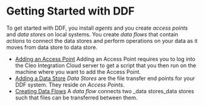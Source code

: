 # Getting Started with DDF

<div class="body">

To get started with DDF, you install _agents_ and you create _access points_ and _data stores_ on local systems. You create _data flows_ that contain _actions_ to connect the data stores and perform operations on your data as it moves from data store to data store.

</div>

<div class="related-links">

- [Adding an Access Point](../Tasks/DDF_AddingAccessPoints_task.html)  Adding an Access Point requires you to log into the Cleo Integration Cloud server to get a script that you then run on the machine where you want to add the Access Point.
- [Adding a Data Store](../Tasks/DDF_AddingDataStores_task.html) _Data Stores_ are the file transfer end points for your DDF system. They reside on _Access Points_.
- [Creating Data Flows](../Tasks/DDF_CreatingDataFlows_task.html) A _data flow_ connects two _data stores_data stores such that files can be transferred between them.

</div>

